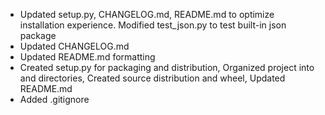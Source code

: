- Updated setup.py, CHANGELOG.md, README.md to optimize installation experience. Modified test_json.py to test built-in json package
- Updated CHANGELOG.md
- Updated README.md formatting
- Created setup.py for packaging and distribution, Organized project into  and  directories, Created source distribution and wheel, Updated README.md
- Added .gitignore
